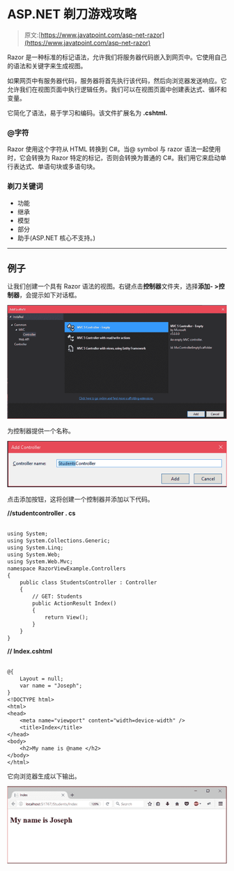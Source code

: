 # ASP.NET 剃刀游戏攻略

> 原文:[https://www.javatpoint.com/asp-net-razor](https://www.javatpoint.com/asp-net-razor)

Razor 是一种标准的标记语法，允许我们将服务器代码嵌入到网页中。它使用自己的语法和关键字来生成视图。

如果网页中有服务器代码，服务器将首先执行该代码，然后向浏览器发送响应。它允许我们在视图页面中执行逻辑任务。我们可以在视图页面中创建表达式、循环和变量。

它简化了语法，易于学习和编码。该文件扩展名为 **.cshtml.**

### @字符

Razor 使用这个字符从 HTML 转换到 C#。当@ symbol 与 razor 语法一起使用时，它会转换为 Razor 特定的标记，否则会转换为普通的 C#。我们用它来启动单行表达式、单语句块或多语句块。

### 剃刀关键词

*   功能
*   继承
*   模型
*   部分
*   助手(ASP.NET 核心不支持。)

* * *

## 例子

让我们创建一个具有 Razor 语法的视图。右键点击**控制器**文件夹，选择**添加- >控制器**，会提示如下对话框。

![ASP Razor 1](img/52eb885da8e8fb9dbb70faa31b801c78.png)

为控制器提供一个名称。

![ASP Razor 2](img/910f562a8daa68c7c0c021b8484d32b2.png)

点击添加按钮，这将创建一个控制器并添加以下代码。

**//studentcontroller . cs**

```

using System;
using System.Collections.Generic;
using System.Linq;
using System.Web;
using System.Web.Mvc;
namespace RazorViewExample.Controllers
{
    public class StudentsController : Controller
    {
        // GET: Students
        public ActionResult Index()
        {
            return View();
        }
    }
}

```

**// Index.cshtml**

```

@{
    Layout = null;
    var name = "Joseph";
}
<!DOCTYPE html>   
<html>
<head>
    <meta name="viewport" content="width=device-width" />
    <title>Index</title>
</head>
<body>
    <h2>My name is @name </h2>
</body>
</html>

```

它向浏览器生成以下输出。

![ASP Razor 3](img/b59372e5bb5e7599595096fe6619ccc7.png)